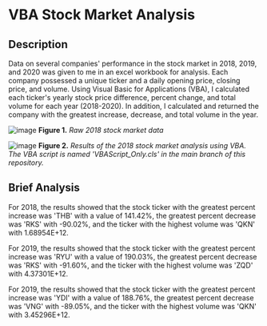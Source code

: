 # VBA Stock Market Analysis

## Description
Data on several companies' performance in the stock market in 2018, 2019, and 2020 was given to me in an excel workbook for analysis. Each company possessed a unique ticker and a daily opening price, closing price, and volume. Using Visual Basic for Applications (VBA), I calculated each ticker's yearly stock price difference, percent change, and total volume for each year (2018-2020). In addition, I calculated and returned the company with the greatest increase, decrease, and total volume in the year.

![image](https://github.com/nicholaishaw/VBA-challenge/assets/135463220/b18b6299-fc31-48b8-aa7d-a0be63e77e3b)
**Figure 1.** *Raw 2018 stock market data*

![image](https://github.com/nicholaishaw/VBA-challenge/assets/135463220/378fb666-b801-480b-9179-fb827fc9263a)
**Figure 2.** *Results of the 2018 stock market analysis using VBA. The VBA script is named 'VBAScript_Only.cls' in the main branch of this repository.*

## Brief Analysis
For 2018, the results showed that the stock ticker with the greatest percent increase was 'THB' with a value of 141.42%, the greatest percent decrease was 'RKS' with -90.02%, and the ticker with the highest volume was 'QKN' with 1.68954E+12.

For 2019, the results showed that the stock ticker with the greatest percent increase was 'RYU' with a value of 190.03%, the greatest percent decrease was 'RKS' with -91.60%, and the ticker with the highest volume was 'ZQD' with 4.37301E+12.

For 2019, the results showed that the stock ticker with the greatest percent increase was 'YDI' with a value of 188.76%, the greatest percent decrease was 'VNG' with -89.05%, and the ticker with the highest volume was 'QKN' with 3.45296E+12.
